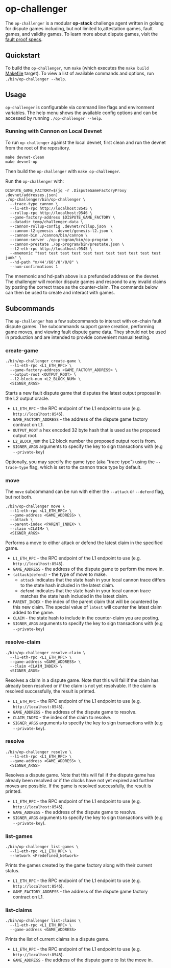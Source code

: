 # op-challenger

The `op-challenger` is a modular **op-stack** challenge agent written in
golang for dispute games including, but not limited to,attestation games,
fault games, and validity games. To learn more about dispute games, visit
the [fault proof specs][proof-specs].

[proof-specs]: https://specs.optimism.io/experimental/fault-proof/index.html

## Quickstart

To build the `op-challenger`, run `make` (which executes the `make build`
[Makefile](./Makefile) target). To view a list of available commands and
options, run `./bin/op-challenger --help`.

## Usage

`op-challenger` is configurable via command line flags and environment
variables. The help menu shows the available config options and can be
accessed by running `./op-challenger --help`.

### Running with Cannon on Local Devnet

To run `op-challenger` against the local devnet, first clean and run
the devnet from the root of the repository.
```shell
make devnet-clean
make devnet-up
```

Then build the `op-challenger` with `make op-challenger`.

Run the `op-challenger` with:
```shell
DISPUTE_GAME_FACTORY=$(jq -r .DisputeGameFactoryProxy .devnet/addresses.json)
./op-challenger/bin/op-challenger \
  --trace-type cannon \
  --l1-eth-rpc http://localhost:8545 \
  --rollup-rpc http://localhost:9546 \
  --game-factory-address $DISPUTE_GAME_FACTORY \
  --datadir temp/challenger-data \
  --cannon-rollup-config .devnet/rollup.json  \
  --cannon-l2-genesis .devnet/genesis-l2.json \
  --cannon-bin ./cannon/bin/cannon \
  --cannon-server ./op-program/bin/op-program \
  --cannon-prestate ./op-program/bin/prestate.json \
  --l2-eth-rpc http://localhost:9545 \
  --mnemonic "test test test test test test test test test test test junk" \
  --hd-path "m/44'/60'/0'/0/8" \
  --num-confirmations 1
```

The mnemonic and hd-path above is a prefunded address on the devnet.
The challenger will monitor dispute games and respond to any invalid
claims by posting the correct trace as the counter-claim. The commands
below can then be used to create and interact with games.

## Subcommands

The `op-challenger` has a few subcommands to interact with on-chain
fault dispute games. The subcommands support game creation, performing
game moves, and viewing fault dispute game data. They should not be
used in production and are intended to provide convenient manual testing.

### create-game

```shell
./bin/op-challenger create-game \
  --l1-eth-rpc <L1_ETH_RPC> \
  --game-factory-address <GAME_FACTORY_ADDRESS> \
  --output-root <OUTPUT_ROOT> \
  --l2-block-num <L2_BLOCK_NUM> \
  <SIGNER_ARGS>
```

Starts a new fault dispute game that disputes the latest output proposal
in the L2 output oracle.

* `L1_ETH_RPC` - the RPC endpoint of the L1 endpoint to use (e.g. `http://localhost:8545`).
* `GAME_FACTORY_ADDRESS` - the address of the dispute game factory contract on L1.
* `OUTPUT_ROOT` a hex encoded 32 byte hash that is used as the proposed output root.
* `L2_BLOCK_NUM` the L2 block number the proposed output root is from.
* `SIGNER_ARGS` arguments to specify the key to sign transactions with (e.g `--private-key`)

Optionally, you may specify the game type (aka "trace type") using the `--trace-type`
flag, which is set to the cannon trace type by default.

### move

The `move` subcommand can be run with either the `--attack` or `--defend` flag,
but not both.

```shell
./bin/op-challenger move \
  --l1-eth-rpc <L1_ETH_RPC> \
  --game-address <GAME_ADDRESS> \
  --attack \
  --parent-index <PARENT_INDEX> \
  --claim <CLAIM> \
  <SIGNER_ARGS>
```

Performs a move to either attack or defend the latest claim in the specified game.

* `L1_ETH_RPC` - the RPC endpoint of the L1 endpoint to use (e.g. `http://localhost:8545`).
* `GAME_ADDRESS` - the address of the dispute game to perform the move in.
* `(attack|defend)` - the type of move to make.
  * `attack` indicates that the state hash in your local cannon trace differs to the state
    hash included in the latest claim.
  * `defend` indicates that the state hash in your local cannon trace matches the state hash
    included in the latest claim.
* `PARENT_INDEX` - the index of the parent claim that will be countered by this new claim.
  The special value of `latest` will counter the latest claim added to the game.
* `CLAIM` - the state hash to include in the counter-claim you are posting.
* `SIGNER_ARGS` arguments to specify the key to sign transactions with (e.g `--private-key`)

### resolve-claim

```shell
./bin/op-challenger resolve-claim \
  --l1-eth-rpc <L1_ETH_RPC> \
  --game-address <GAME_ADDRESS> \
  --claim <CLAIM_INDEX> \
  <SIGNER_ARGS>
```

Resolves a claim in a dispute game. Note that this will fail if the claim has already been resolved or if the claim is
not yet resolvable. If the claim is resolved successfully, the result is printed.

* `L1_ETH_RPC` - the RPC endpoint of the L1 endpoint to use (e.g. `http://localhost:8545`).
* `GAME_ADDRESS` - the address of the dispute game to resolve.
* `CLAIM_INDEX` - the index of the claim to resolve.
* `SIGNER_ARGS` arguments to specify the key to sign transactions with (e.g `--private-key`).

### resolve

```shell
./bin/op-challenger resolve \
  --l1-eth-rpc <L1_ETH_RPC> \
  --game-address <GAME_ADDRESS> \
  <SIGNER_ARGS>
```

Resolves a dispute game. Note that this will fail if the dispute game has already
been resolved or if the clocks have not yet expired and further moves are possible.
If the game is resolved successfully, the result is printed.

* `L1_ETH_RPC` - the RPC endpoint of the L1 endpoint to use (e.g. `http://localhost:8545`).
* `GAME_ADDRESS` - the address of the dispute game to resolve.
* `SIGNER_ARGS` arguments to specify the key to sign transactions with (e.g `--private-key`).

### list-games

```shell
./bin/op-challenger list-games \
  --l1-eth-rpc <L1_ETH_RPC> \
  --network <Predefined_Network>
```

Prints the games created by the game factory along with their current status.

* `L1_ETH_RPC` - the RPC endpoint of the L1 endpoint to use (e.g. `http://localhost:8545`).
* `GAME_FACTORY_ADDRESS` - the address of the dispute game factory contract on L1.

### list-claims

```shell
./bin/op-challenger list-claims \
  --l1-eth-rpc <L1_ETH_RPC> \
  --game-address <GAME_ADDRESS>
```

Prints the list of current claims in a dispute game.

* `L1_ETH_RPC` - the RPC endpoint of the L1 endpoint to use (e.g. `http://localhost:8545`).
* `GAME_ADDRESS` - the address of the dispute game to list the move in.
